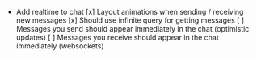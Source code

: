 -   Add realtime to chat
    [x] Layout animations when sending / receiving new messages
    [x] Should use infinite query for getting messages
    [ ] Messages you send should appear immediately in the chat (optimistic updates)
    [ ] Messages you receive should appear in the chat immediately (websockets)
